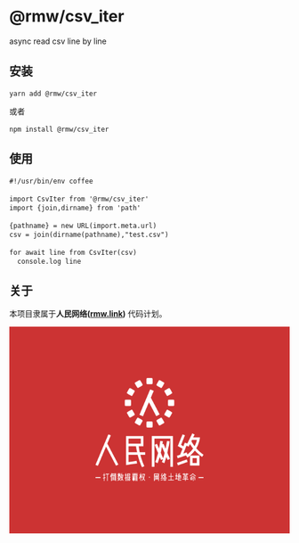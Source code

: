 <!-- 本文件由 ./readme.make.md 自动生成，请不要直接修改此文件 -->

# @rmw/csv_iter

async read csv line by line

##  安装

```
yarn add @rmw/csv_iter
```

或者

```
npm install @rmw/csv_iter
```

## 使用

```
#!/usr/bin/env coffee

import CsvIter from '@rmw/csv_iter'
import {join,dirname} from 'path'

{pathname} = new URL(import.meta.url)
csv = join(dirname(pathname),"test.csv")

for await line from CsvIter(csv)
  console.log line
```

## 关于

本项目隶属于**人民网络([rmw.link](//rmw.link))** 代码计划。

![人民网络](https://raw.githubusercontent.com/rmw-link/logo/master/rmw.red.bg.svg)